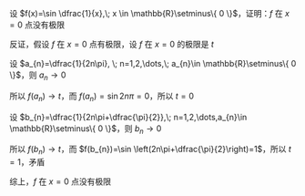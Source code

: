 设 $f(x)=\sin \dfrac{1}{x},\; x \in \mathbb{R}\setminus\{ 0 \}$，证明：$f$ 在 $x=0$ 点没有极限

反证，假设 $f$ 在 $x=0$ 点有极限，设 $f$ 在 $x=0$ 的极限是 $t$

设 $a_{n}=\dfrac{1}{2n\pi}, \; n=1,2,\dots,\; a_{n}\in \mathbb{R}\setminus\{ 0 \}$，则 $a_{n}\to 0$

所以 $f(a_{n})\to t$，而 $f(a_{n})=\sin 2n\pi=0$，所以 $t=0$

设 $b_{n}=\dfrac{1}{2n\pi+\dfrac{\pi}{2}},\; n=1,2,\dots,a_{n}\in \mathbb{R}\setminus\{ 0 \}$，则 $b_{n}\to {0}$

所以 $f(b_{n})\to t$，而 $f(b_{n})=\sin \left(2n\pi+\dfrac{\pi}{2}\right)=1$，所以 $t=1$，矛盾

综上，$f$ 在 $x=0$ 点没有极限